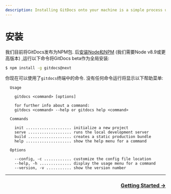 ```yaml
---
description: Installing GitDocs onto your machine is a simple process using NPM.
---
```

# 安装

我们目前将GitDocs发布为NPM包. 后[安装Node和NPM](https://www.npmjs.com/get-npm) (我们需要Node v8.9或更高版本) ,运行以下命令将GitDocs beta作为全局安装: 

```bash
$ npm install -g gitdocs@next
```

你现在可以使用了`gitdocs`终端中的命令. 没有任何命令运行将显示以下帮助菜单: 

      Usage

        gitdocs <command> [options]

        for further info about a command:
        gitdocs <command> --help or gitdocs help <command>

      Commands

        init .................... initialize a new project
        serve ................... runs the local development server
        build ................... creates a static production bundle
        help .................... show the help menu for a command

      Options

        --config, -c ............ customize the config file location
        --help, -h .............. display the usage menu for a command
        --version, -v ........... show the version number

* * *

<div align="right">
  <h3><a href="/getting-started">Getting Started →</a></h3>
</div>
